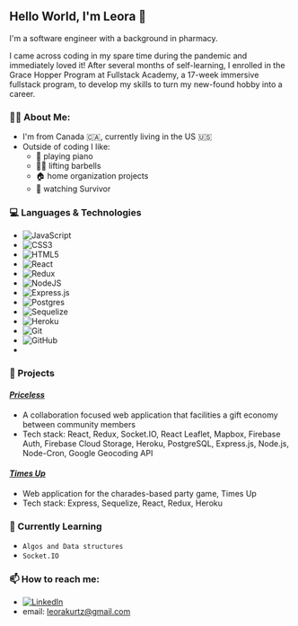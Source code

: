 ## Hello World, I'm Leora 👋

I'm a software engineer with a background in pharmacy. 

I came across coding in my spare time during the pandemic and immediately loved it! After several months of self-learning, I enrolled in the Grace Hopper Program at Fullstack Academy, a 17-week immersive fullstack program, to develop my skills to turn my new-found hobby into a career.

### :sassy_woman: About Me:
- I'm from Canada :canada:, currently living in the US :us:
- Outside of coding I like:
   - :musical_note: playing piano
   - :weight_lifting_woman: lifting barbells
   - :house: home organization projects
   - :coconut: watching Survivor

### :computer: Languages & Technologies
- <img alt="JavaScript" src="https://img.shields.io/badge/javascript-%23323330.svg?style=for-the-badge&logo=javascript&logoColor=%23F7DF1E"/>
- <img alt="CSS3" src="https://img.shields.io/badge/css3-%231572B6.svg?style=for-the-badge&logo=css3&logoColor=white"/>
- <img alt="HTML5" src="https://img.shields.io/badge/html5-%23E34F26.svg?style=for-the-badge&logo=html5&logoColor=white"/>
- <img alt="React" src="https://img.shields.io/badge/react-%2320232a.svg?style=for-the-badge&logo=react&logoColor=%2361DAFB"/>
- <img alt="Redux" src="https://img.shields.io/badge/redux-%23593d88.svg?style=for-the-badge&logo=redux&logoColor=white"/>
- <img alt="NodeJS" src="https://img.shields.io/badge/node.js-%2343853D.svg?style=for-the-badge&logo=node-dot-js&logoColor=white"/>
- <img alt="Express.js" src="https://img.shields.io/badge/express.js-%23404d59.svg?style=for-the-badge&logo=express&logoColor=%2361DAFB"/>
- <img alt="Postgres" src ="https://img.shields.io/badge/postgres-%23316192.svg?style=for-the-badge&logo=postgresql&logoColor=white"/>
- <img alt="Sequelize" src=https://img.shields.io/badge/-Sequelize-blue/>
- <img alt="Heroku" src="https://img.shields.io/badge/heroku-%23430098.svg?style=for-the-badge&logo=heroku&logoColor=white"/>
- <img alt="Git" src="https://img.shields.io/badge/git-%23F05033.svg?style=for-the-badge&logo=git&logoColor=white"/>
- <img alt="GitHub" src="https://img.shields.io/badge/github-%23121011.svg?style=for-the-badge&logo=github&logoColor=white"/>
- 

### :file_folder: Projects

#### *[Priceless](http://price-less.herokuapp.com/)*
 - A collaboration focused web application that facilities a gift economy between community members
 - Tech stack: React, Redux, Socket.IO, React Leaflet, Mapbox, Firebase Auth, Firebase Cloud Storage, Heroku, PostgreSQL, Express.js, Node.js, Node-Cron, Google    Geocoding API


#### *[Times Up](https://thetimesup.herokuapp.com/)*
-  Web application for the charades-based party game, Times Up
-  Tech stack: Express, Sequelize, React, Redux, Heroku


### :notebook: Currently Learning
- `Algos and Data structures`
- `Socket.IO`

 ### 📫  How to reach me:
 - [<img alt="LinkedIn" src="https://img.shields.io/badge/linkedin-%230077B5.svg?style=for-the-badge&logo=linkedin&logoColor=white"/>](http://www.linkedin.com/in/leoradouek)
 - email: leorakurtz@gmail.com

